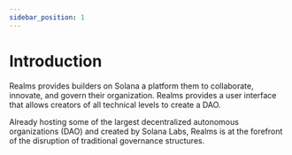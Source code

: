 ```yaml
---
sidebar_position: 1
---
```


# Introduction

Realms provides builders on Solana a platform them to collaborate, innovate, and govern their organization. Realms provides a user interface that allows creators of all technical levels to create a DAO.

Already hosting some of the largest decentralized autonomous organizations (DAO) and created by Solana Labs, Realms is at the forefront of the disruption of traditional governance structures.
